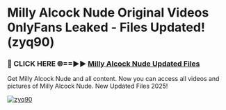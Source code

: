 # Milly Alcock Nude Original Videos 0nlyFans Leaked - Files Updated! (zyq90)

<h3>🔴 CLICK HERE 🌐==►► <a href="https://tinyurl.com/4mcuefdz" rel="nofollow">Milly Alcock Nude Updated Files</a></h3>

Get Milly Alcock Nude and all content. Now you can access all videos and pictures of Milly Alcock Nude. New Updated Files 2025!

[![zyq90](https://i.imgur.com/StAQSOY.gif)](https://tinyurl.com/4mcuefdz)
